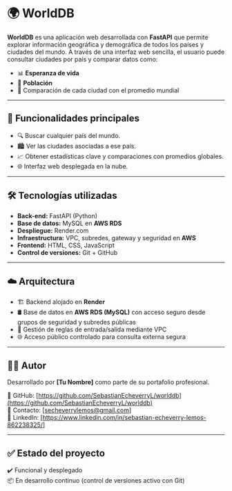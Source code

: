 
# 🌍 WorldDB

**WorldDB** es una aplicación web desarrollada con **FastAPI** que permite explorar información geográfica y demográfica de todos los países y ciudades del mundo. A través de una interfaz web sencilla, el usuario puede consultar ciudades por país y comparar datos como:

- 📊 **Esperanza de vida**
- 👥 **Población**
- 🔄 Comparación de cada ciudad con el promedio mundial

---

## 🚀 Funcionalidades principales

- 🔍 Buscar cualquier país del mundo.
- 🏙️ Ver las ciudades asociadas a ese país.
- 📈 Obtener estadísticas clave y comparaciones con promedios globales.
- 🌐 Interfaz web desplegada en la nube.

---

## 🛠️ Tecnologías utilizadas

- **Back-end:** FastAPI (Python)
- **Base de datos:** MySQL en **AWS RDS**
- **Despliegue:** Render.com
- **Infraestructura:** VPC, subredes, gateway y seguridad en **AWS**
- **Frontend:** HTML, CSS, JavaScript
- **Control de versiones:** Git + GitHub

---

## ☁️ Arquitectura

- 🏗️ Backend alojado en **Render**
- 🛢️ Base de datos en **AWS RDS (MySQL)** con acceso seguro desde grupos de seguridad y subredes públicas
- 🔐 Gestión de reglas de entrada/salida mediante VPC
- 🌐 Acceso público controlado para consulta externa segura

---


## 🧑‍💻 Autor

Desarrollado por **[Tu Nombre]** como parte de su portafolio profesional.

🔗 GitHub: [https://github.com/SebastianEcheverryL/worlddb](https://github.com/SebastianEcheverryL/worlddb)  
📧 Contacto: [secheverrylemos@gmail.com]  
💼 LinkedIn: [https://www.linkedin.com/in/sebastian-echeverry-lemos-862238325/]

---

## ✅ Estado del proyecto

✔️ Funcional y desplegado  
📦 En desarrollo continuo (control de versiones activo con Git)
